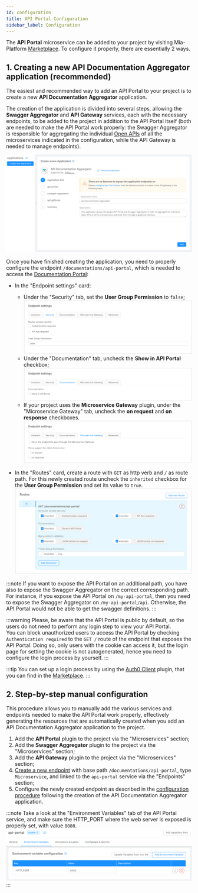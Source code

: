 ```yaml
---
id: configuration
title: API Portal Configuration
sidebar_label: Configuration
---
```


<!--
WARNING: this file was automatically generated by Mia-Platform Doc Aggregator.
DO NOT MODIFY IT BY HAND.
Instead, modify the source file and run the aggregator to regenerate this file.
-->

The **API Portal** microservice can be added to your project by visiting Mia-Platform [Marketplace](/marketplace/overview_marketplace.md). To configure it properly, there are essentially 2 ways.

## 1. Creating a new API Documentation Aggregator application (recommended)

The easiest and recommended way to add an API Portal to your project is to create a new **API Documentation Aggregator** application.

The creation of the application is divided into several steps, allowing the **Swagger Aggregator** and **API Gateway** services, each with the necessary endpoints, to be added to the project in addition to the API Portal itself (both are needed to make the API Portal work properly: the Swagger Aggregator is responsible for aggregating the individual [Open APIs](https://swagger.io/resources/open-api/) of all the microservices indicated in the configuration, while the API Gateway is needed to manage endpoints).

![API Documentation Aggregator creation](./img/api-documentation-aggregator-creation.png)

Once you have finished creating the application, you need to properly configure the endpoint `/documentations/api-portal`, which is needed to access the [Documentation Portal](/console/project-configuration/documentation-portal.md):

- In the "Endpoint settings" card:
  * Under the "Security" tab, set the **User Group Permission** to `false`;
  ![API Portal setup | Security](./img/api-portal-setup_security.png)
  * Under the "Documentation" tab, uncheck the **Show in API Portal** checkbox;
  ![API Portal setup | Documentation](./img/api-portal-setup_documentation.png)
  * If your project uses the **Microservice Gateway** plugin, under the "Microservice Gateway" tab, uncheck the **on request** and **on response** checkboxes.
  ![API Portal setup | Microservice Gateway](./img/api-portal-setup_microservice-gateway.png)

- In the "Routes" card, create a route with `GET` as http verb and `/` as route path. For this newly created route uncheck the `inherited` checkbox for the **User Group Permission** and set its value to `true`.
![API Portal setup | Routes](./img/api-portal-setup_routes.png)

:::note
If you want to expose the API Portal on an additional path, you have also to expose the Swagger Aggregator on the correct corresponding path.
For instance, if you expose the API Portal on `/my-api-portal`, then you need to expose the Swagger Aggregator on `/my-api-portal/api`. Otherwise, the API Portal would not be able to get the swagger definitions.
:::

:::warning
Please, be aware that the API Portal is public by default, so the users do not need to perform any login step to view your API Portal.   
You can block unauthorized users to access the API Portal by checking `Authentication required` to the `GET /` route of the endpoint that exposes the API Portal. Doing so, only users with the cookie can access it, but the login page for setting the cookie is not autogenerated, hence you need to configure the login process by yourself.
:::

:::tip
You can set up a login process by using the [Auth0 Client](/runtime_suite/auth0-client/10_overview.md) plugin, that you can find in the [Marketplace](/marketplace/overview_marketplace.md).
:::

## 2. Step-by-step manual configuration

This procedure allows you to manually add the various services and endpoints needed to make the API Portal work properly, effectively generating the resources that are automatically created when you add an API Documentation Aggregator application to the project.

1. Add the **API Portal** plugin to the project via the "Microservices" section;
2. Add the **Swagger Aggregator** plugin to the project via the "Microservices" section;
3. Add the **API Gateway** plugin to the project via the "Microservices" section;
4. [Create a new endpoint](/development_suite/api-console/api-design/endpoints.md) with base path `/documentations/api-portal`, type `Microservice`, and linked to the `api-portal` service via the "Endpoints" section;
5. Configure the newly created endpoint as described in the [configuration procedure](#1-creating-a-new-api-documentation-aggregator-application-recommended) following the creation of the API Documentation Aggregator application.

:::note
Take a look at the "Environment Variables" tab of the API Portal service, and make sure the HTTP_PORT where the web server is exposed is properly set, with value `8080`.
![API Portal | Environment Variables](./img/api-portal_environment-variables.png)
:::
